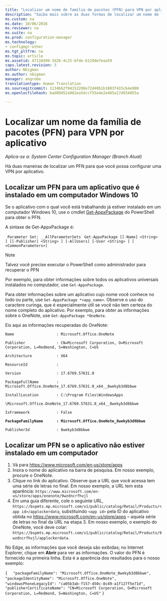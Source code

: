 ```yaml
---
title: "Localizar um nome de família de pacotes (PFN) para VPN por aplicativo | System Center Configuration Manager"
description: "Saiba mais sobre as duas formas de localizar um nome de família de pacotes para que você possa configurar uma VPN por aplicativo."
ms.custom: na
ms.date: 10/06/2016
ms.reviewer: na
ms.suite: na
ms.prod: configuration-manager
ms.technology:
- configmgr-other
ms.tgt_pltfrm: na
ms.topic: article
ms.assetid: 47118499-3d26-4c25-bfde-b129de7eaa59
caps.latest.revision: 3
author: Nbigman
ms.author: nbigman
manager: angrobe
translationtype: Human Translation
ms.sourcegitcommit: 1134bb2f04152288e72d40b1b1083f415cb4e900
ms.openlocfilehash: bad09d52a962ea5dccf55e4e2e485a17d934055a

---
```

# <a name="find-a-package-family-name-pfn-for-per-app-vpn"></a>Localizar um nome da família de pacotes (PFN) para VPN por aplicativo

*Aplica-se a: System Center Configuration Manager (Branch Atual)*


Há duas maneiras de localizar um PFN para que você possa configurar uma VPN por aplicativo.

## <a name="find-a-pfn-for-an-app-thats-installed-on-a-windows-10-computer"></a>Localizar um PFN para um aplicativo que é instalado em um computador Windows 10

Se o aplicativo com o qual você está trabalhando já estiver instalado em um computador Windows 10, use o cmdlet [Get-AppxPackage](https://technet.microsoft.com/library/hh856044.aspx) do PowerShell para obter o PFN.

A sintaxe de Get-AppxPackage é:

` Parameter Set: __AllParameterSets`
` Get-AppxPackage [[-Name] <String> ] [[-Publisher] <String> ] [-AllUsers] [-User <String> ] [ <CommonParameters>]`

> [!NOTE]
> Talvez você precise executar o PowerShell como administrador para recuperar o PFN

Por exemplo, para obter informações sobre todos os aplicativos universais instalados no computador, use `Get-AppxPackage`.

Para obter informações sobre um aplicativo cujo nome você conhece no todo ou parte, use `Get-AppxPackage *<app_name>`. Observe o uso do caractere curinga, que é especialmente útil se você não tem certeza do nome completo do aplicativo. Por exemplo, para obter as informações sobre o OneNote, use `Get-AppxPackage *OneNote`.


Eis aqui as informações recuperadas do OneNote:

`Name                   : Microsoft.Office.OneNote`

`Publisher              : CN=Microsoft Corporation, O=Microsoft Corporation, L=Redmond, S=Washington, C=US`

`Architecture           : X64`

`ResourceId             :`

`Version                : 17.6769.57631.0`

`PackageFullName        : Microsoft.Office.OneNote_17.6769.57631.0_x64__8wekyb3d8bbwe`

`InstallLocation        : C:\Program Files\WindowsApps`

`\Microsoft.Office.OneNote_17.6769.57631.0_x64__8wekyb3d8bbwe`

`IsFramework            : False`

**`PackageFamilyName      : Microsoft.Office.OneNote_8wekyb3d8bbwe`**

`PublisherId            : 8wekyb3d8bbwe`



## <a name="find-a-pfn-if-the-app-is-not-installed-on-a-computer"></a>Localizar um PFN se o aplicativo não estiver instalado em um computador

1.  Vá para https://www.microsoft.com/en-us/store/apps
2.  Insira o nome do aplicativo na barra de pesquisa. Em nosso exemplo, procure o OneNote.
3.  Clique no link do aplicativo. Observe que a URL que você acessa tem uma série de letras no final. Em nosso exemplo, a URL tem esta aparência: `https://www.microsoft.com/en-us/store/apps/onenote/9wzdncrfhvjl`
4.  Em uma guia diferente, cole o seguinte URL, `https://bspmts.mp.microsoft.com/v1/public/catalog/Retail/Products/<app id>/applockerdata`, substituindo `<app id>` pela ID do aplicativo obtida no https://www.microsoft.com/en-us/store/apps – aquela série de letras no final da URL na etapa 3. Em nosso exemplo, o exemplo do OneNote, você deve colar: `https://bspmts.mp.microsoft.com/v1/public/catalog/Retail/Products/9wzdncrfhvjl/applockerdata`.

No Edge, as informações que você deseja são exibidas; no Internet Explorer, clique em **Abrir** para ver as informações. O valor do PFN é fornecido na primeira linha. Esta é a aparência dos resultados para o nosso exemplo:


`{`
`  "packageFamilyName": "Microsoft.Office.OneNote_8wekyb3d8bbwe",`
`  "packageIdentityName": "Microsoft.Office.OneNote",`
`  "windowsPhoneLegacyId": "ca05b3ab-f157-450c-8c49-a1f127f5e71d",`
`  "publisherCertificateName": "CN=Microsoft Corporation, O=Microsoft Corporation, L=Redmond, S=Washington, C=US"`
`}`



<!--HONumber=Nov16_HO1-->


